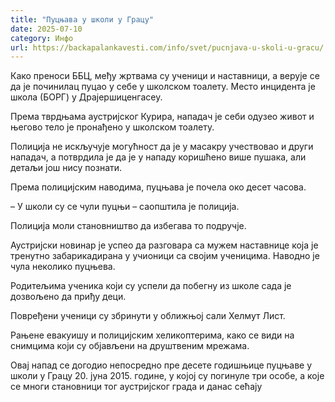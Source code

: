 ```yaml
---
title: "Пуцњава у школи у Грацу"
date: 2025-07-10
category: Инфо
url: https://backapalankavesti.com/info/svet/pucnjava-u-skoli-u-gracu/
---
```


Како преноси ББЦ, међу жртвама су ученици и наставници, а верује се да је починилац пуцао у себе у школском тоалету. Место инцидента је школа (БОРГ) у Драјершиценгасеу.

Према тврдњама аустријског Курира, нападач је себи одузео живот и његово тело је пронађено у школском тоалету.

Полиција не искључује могућност да је у масакру учествовао и други нападач, а потврдила је да је у нападу коришћено више пушака, али детаљи још нису познати.

Према полицијским наводима, пуцњава је почела око десет часова.

– У школи су се чули пуцњи – саопштила је полиција.

Полиција моли становништво да избегава то подручје.

Аустријски новинар је успео да разговара са мужем наставнице која је тренутно забарикадирана у учионици са својим ученицима. Наводно је чула неколико пуцњева.

Родитељима ученика који су успели да побегну из школе сада је дозвољено да приђу деци.

Повређени ученици су збринути у оближњој сали Хелмут Лист.

Рањене евакуишу и полицијским хеликоптерима, како се види на снимцима који су објављени на друштвеним мрежама.

Овај напад се догодио непосредно пре десете годишњице пуцњаве у школи у Грацу 20. јуна 2015. године, у којој су погинуле три особе, а које се многи становници тог аустријског града и данас сећају
